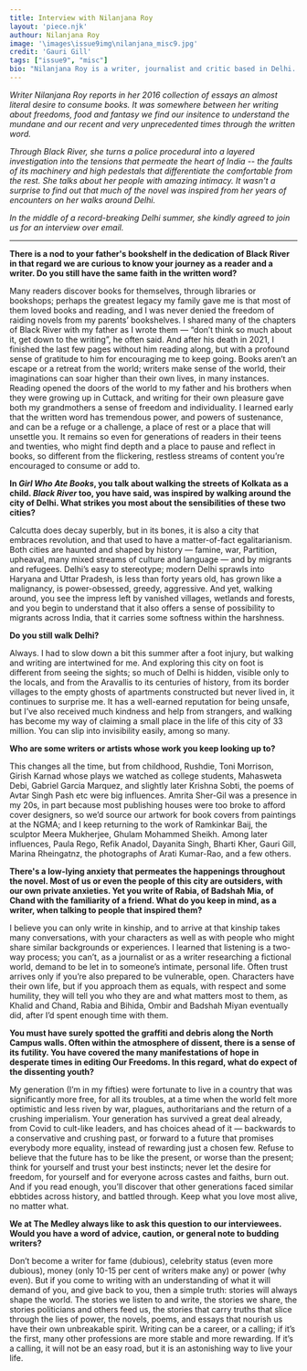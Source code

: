 ```yaml
---
title: Interview with Nilanjana Roy
layout: 'piece.njk'
authour: Nilanjana Roy
image: '\images\issue9img\nilanjana_misc9.jpg'
credit: 'Gauri Gill' 
tags: ["issue9", "misc"]
bio: "Nilanjana Roy is a writer, journalist and critic based in Delhi. She is a columninst at the Financial Times and a contributing writer at The New York Times. She has edited a number of anthologies from India's freedom struggle to its cuisine. Her Novel The Wildings, a fantasy novel about a gang of cats in Old Delhi won the Shakti Bhatt First Book Award, and was shortlisted for the Waterstones Children’s Book Prize, the Commonwealth Book Prize and more. Her latest novel, Black River is a earthly noir that explores the capital and its people through a tense murder mystery."
---
```


*Writer Nilanjana Roy reports in her 2016 collection of essays an almost literal desire to consume books. It was somewhere between her writing about freedoms, food and fantasy we find our insitence to understand the mundane and our recent and very unprecedented times through the written word.*

*Through Black River, she turns a police procedural into a layered investigation into the tensions that permeate the heart of India -- the faults of its machinery and high pedestals that differentiate the comfortable from the rest. She talks about her people with amazing intimacy. It wasn't a surprise to find out that much of the novel was inspired from her years of encounters on her walks around Delhi.*

*In the middle of a record-breaking Delhi summer, she kindly agreed to join us for an interview over email.*

***

**There is a nod to your father's bookshelf in the dedication of Black River in that regard we are curious to know your journey as a reader and a writer. Do you still have the same faith in the written word?**

Many readers discover books for themselves, through libraries or bookshops; perhaps the greatest legacy my family gave me is that most of them loved books and reading, and I was never denied the freedom of raiding novels from my parents’ bookshelves. I shared many of the chapters of Black River with my father as I wrote them — “don’t think so much about it, get down to the writing”, he often said. And after his death in 2021, I finished the last few pages without him reading along, but with a profound sense of gratitude to him for encouraging me to keep going. Books aren’t an escape or a retreat from the world; writers make sense of the world, their imaginations can soar higher than their own lives, in many instances. Reading opened the doors of the world to my father and his brothers when they were growing up in Cuttack, and writing for their own pleasure gave both my grandmothers a sense of freedom and individuality. I learned early that the written word has tremendous power, and powers of sustenance, and can be a refuge or a challenge, a place of rest or a place that will unsettle you. It remains so even for generations of readers in their teens and twenties, who might find depth and a place to pause and reflect in books, so different from the flickering, restless streams of content you’re encouraged to consume or add to. 

**In *Girl Who Ate Books*, you talk about walking the streets of Kolkata as a child. *Black River* too, you have said, was inspired by walking around the city of Delhi. What strikes you most about the sensibilities of these two cities?**
 
Calcutta does decay superbly, but in its bones, it is also a city that embraces revolution, and that used to have a matter-of-fact egalitarianism. Both cities are haunted and shaped by history  — famine, war, Partition, upheaval, many mixed streams of culture and language — and by migrants and refugees. Delhi’s easy to stereotype; modern Delhi sprawls into Haryana and Uttar Pradesh, is less than forty years old, has grown like a malignancy, is power-obsessed, greedy, aggressive. And yet, walking around, you see the impress left by vanished villages, wetlands and forests, and you begin to understand that it also offers a sense of possibility to migrants across India, that it carries some softness within the harshness. 

**Do you still walk Delhi?**

Always. I had to slow down a bit this summer after a foot injury, but walking and writing are intertwined for me. And exploring this city on foot is different from seeing the sights; so much of Delhi is hidden, visible only to the locals, and from the Aravallis to its centuries of history, from its border villages to the empty ghosts of apartments constructed but never lived in, it continues to surprise me. It has a well-earned reputation for being unsafe, but I’ve also received much kindness and help from strangers, and walking has become my way of claiming a small place in the life of this city of 33 million. You can slip into invisibility easily, among so many.

**Who are some writers or artists whose work you keep looking up to?**

This changes all the time, but from childhood, Rushdie, Toni Morrison, Girish Karnad whose plays we watched as college students, Mahasweta Debi, Gabriel Garcia Marquez, and slightly later Krishna Sobti, the poems of Avtar Singh Pash etc were big influences. Amrita Sher-Gil was a presence in my 20s, in part because most publishing houses were too broke to afford cover designers, so we’d source our artwork for book covers from paintings at the NGMA; and I keep returning to the work of Ramkinkar Baij, the sculptor Meera Mukherjee, Ghulam Mohammed Sheikh. Among later influences, Paula Rego, Refik Anadol, Dayanita Singh, Bharti Kher, Gauri Gill, Marina Rheingatnz, the photographs of Arati Kumar-Rao, and a few others.

**There's a low-lying anxiety that permeates the happenings throughout the novel. Most of us or even the people of this city are outsiders, with our own private anxieties. Yet you write of Rabia, of Badshah Mia, of Chand with the familiarity of a friend. What do you keep in mind, as a writer, when talking to people that inspired them?**

I believe you can only write in kinship, and to arrive at that kinship takes many conversations, with your characters as well as with people who might share similar backgrounds or experiences. I learned that listening is a two-way process; you can’t, as a journalist or as a writer researching a fictional world, demand to be let in to someone’s intimate, personal life. Often trust arrives only if you’re also prepared to be vulnerable, open. Characters have their own life, but if you approach them as equals, with respect and some humility, they will tell you who they are and what matters most to them, as Khalid and Chand, Rabia and Bihida, Ombir and Badshah Miyan eventually did, after I’d spent enough time with them.

**You must have surely spotted the graffiti and debris along the North Campus walls. Often within the atmosphere of dissent, there is a sense of its futility. You have covered the many manifestations of hope in desperate times in editing Our Freedoms. In this regard, what do expect of the dissenting youth?**

My generation (I’m in my fifties) were fortunate to live in a country that was significantly more free, for all its troubles, at a time when the world felt more optimistic and less riven by war, plagues, authoritarians and the return of a crushing imperialism. Your generation has survived a great deal already, from Covid to cult-like leaders, and has choices ahead of it — backwards to a conservative and crushing past, or forward to a future that promises everybody more equality, instead of rewarding just a chosen few. Refuse to believe that the future has to be like the present, or worse than the present; think for yourself and trust your best instincts; never let the desire for freedom, for yourself and for everyone across castes and faiths, burn out. And if you read enough, you’ll discover that other generations faced similar ebbtides across history, and battled through. Keep what you love most alive, no matter what.

**We at The Medley always like to ask this question to our interviewees. Would you have a word of advice, caution, or general note to budding writers?**

Don’t become a writer for fame (dubious), celebrity status (even more dubious), money (only 10-15 per cent of writers make any) or power (why even). But if you come to writing with an understanding of what it will demand of you, and give back to you, then a simple truth: stories will always shape the world. The stories we listen to and write, the stories we share, the stories politicians and others feed us, the stories that carry truths that slice through the lies of power, the novels, poems, and essays that nourish us have their own unbreakable spirit. Writing can be a career, or a calling; if it’s the first, many other professions are more stable and more rewarding. If it’s a calling, it will not be an easy road, but it is an astonishing way to live your life. 

